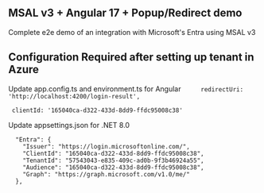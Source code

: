 ## MSAL v3 + Angular 17 + Popup/Redirect demo

Complete e2e demo of an integration with Microsoft's Entra using MSAL v3

## Configuration Required after setting up tenant in Azure

Update app.config.ts and environment.ts for Angular
`      redirectUri: 'http://localhost:4200/login-result', `

` clientId: '165040ca-d322-433d-8dd9-ffdc95008c38'`

Update appsettings.json for .NET 8.0 
```
  "Entra": {
    "Issuer": "https://login.microsoftonline.com/",
    "ClientId": "165040ca-d322-433d-8dd9-ffdc95008c38",
    "TenantId": "57543043-e835-409c-ad0b-9f3b46924a55",
    "Audience": "165040ca-d322-433d-8dd9-ffdc95008c38",
    "Graph": "https://graph.microsoft.com/v1.0/me/"
  },
```

